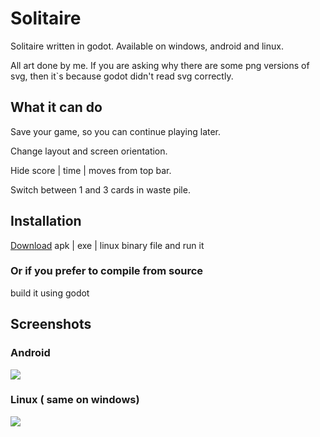 # Solitaire
Solitaire written in godot. Available on windows, android and linux.

All art done by me. If you are asking why there are some png versions of svg, then it`s because godot didn't read svg correctly.

## What it can do

Save your game, so you can continue playing later.

Change layout and screen orientation.

Hide score | time | moves from top bar.

Switch between 1 and 3 cards in waste pile.





## Installation
[Download](https://github.com/SAANN3/Solitaire/releases)  apk | exe | linux binary file and run it 
### Or if you prefer to compile from source
build it using godot


## Screenshots
### Android
![](https://github.com/user-attachments/assets/85fde671-8043-4261-8774-b4cb73b9ec14)


### Linux ( same on windows)
![](https://github.com/user-attachments/assets/1479e113-74af-4bf1-877b-89f399ccdaef)


